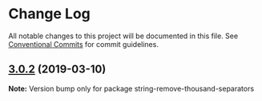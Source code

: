 # Change Log

All notable changes to this project will be documented in this file.
See [Conventional Commits](https://conventionalcommits.org) for commit guidelines.

## [3.0.2](https://gitlab.com/codsen/codsen/compare/string-remove-thousand-separators@3.0.1...string-remove-thousand-separators@3.0.2) (2019-03-10)

**Note:** Version bump only for package string-remove-thousand-separators
